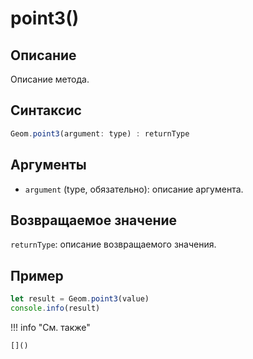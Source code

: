 # point3()

## Описание
Описание метода.

## Синтаксис
```javascript
Geom.point3(argument: type) : returnType
```

## Аргументы
- `argument` (type, обязательно): описание аргумента.

## Возвращаемое значение
`returnType`: описание возвращаемого значения.

## Пример
```javascript linenums="1"
let result = Geom.point3(value)
console.info(result)
```

!!! info "См. также"

    []()


